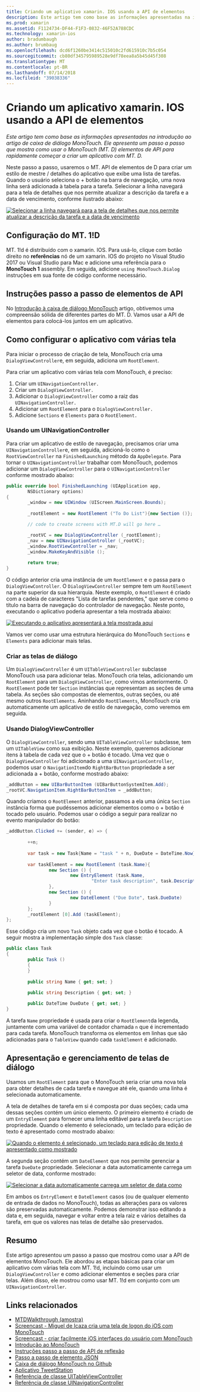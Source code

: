 ```yaml
---
title: Criando um aplicativo xamarin. IOS usando a API de elementos
description: Este artigo tem como base as informações apresentadas na introdução ao artigo de caixa de diálogo MonoTouch. Ele apresenta um passo a passo que mostra como usar o MonoTouch (MT. D) elementos de API para rapidamente começar a criar um aplicativo com MT. D.
ms.prod: xamarin
ms.assetid: F1124734-DF44-F1F3-0832-46F52A788CDC
ms.technology: xamarin-ios
author: bradumbaugh
ms.author: brumbaug
ms.openlocfilehash: dcd6f1260be3414c515010c2fd615910c7b5c054
ms.sourcegitcommit: cb80df345795989528e9df78eea8a5b45d45f308
ms.translationtype: MT
ms.contentlocale: pt-BR
ms.lasthandoff: 07/14/2018
ms.locfileid: "39038336"
---
```

# <a name="creating-a-xamarinios-application-using-the-elements-api"></a>Criando um aplicativo xamarin. IOS usando a API de elementos

_Este artigo tem como base as informações apresentadas na introdução ao artigo de caixa de diálogo MonoTouch. Ele apresenta um passo a passo que mostra como usar o MonoTouch (MT. D) elementos de API para rapidamente começar a criar um aplicativo com MT. D._

Neste passo a passo, usaremos o MT. API de elementos de D para criar um estilo de mestre / detalhes do aplicativo que exibe uma lista de tarefas. Quando o usuário seleciona o <span class="ui"> + </span> botão na barra de navegação, uma nova linha será adicionada à tabela para a tarefa. Selecionar a linha navegará para a tela de detalhes que nos permite atualizar a descrição da tarefa e a data de vencimento, conforme ilustrado abaixo:

 [![](elements-api-walkthrough-images/01-task-list-app.png "Selecionar a linha navegará para a tela de detalhes que nos permite atualizar a descrição da tarefa e a data de vencimento")](elements-api-walkthrough-images/01-task-list-app.png#lightbox)

 ## <a name="setting-up-mtd"></a>Configuração do MT. 1!D

MT. 1!d é distribuído com o xamarin. IOS. Para usá-lo, clique com botão direito no **referências** nó de um xamarin. IOS do projeto no Visual Studio 2017 ou Visual Studio para Mac e adicione uma referência para o **MonoTouch 1** assembly. Em seguida, adicione `using MonoTouch.Dialog` instruções em sua fonte de código conforme necessário.

## <a name="elements-api-walkthrough"></a>Instruções passo a passo de elementos de API

No [Introdução à caixa de diálogo MonoTouch](~/ios/user-interface/monotouch.dialog/index.md) artigo, obtivemos uma compreensão sólida de diferentes partes do MT. D. Vamos usar a API de elementos para colocá-los juntos em um aplicativo.

## <a name="setting-up-the-multi-screen-application"></a>Como configurar o aplicativo com várias tela

Para iniciar o processo de criação de tela, MonoTouch cria uma `DialogViewController`e, em seguida, adiciona um `RootElement`.

Para criar um aplicativo com várias tela com MonoTouch, é preciso:

1.  Criar um `UINavigationController.`
1.  Criar um `DialogViewController.`
1.  Adicionar o `DialogViewController` como a raiz das  `UINavigationController.` 
1.  Adicionar um `RootElement` para o  `DialogViewController.`
1.  Adicione `Sections` e `Elements` para o  `RootElement.` 

### <a name="using-a-uinavigationcontroller"></a>Usando um UINavigationController

Para criar um aplicativo de estilo de navegação, precisamos criar uma `UINavigationController`e, em seguida, adicioná-lo como o `RootViewController` na `FinishedLaunching` método da `AppDelegate`. Para tornar o `UINavigationController` trabalhar com MonoTouch, podemos adicionar um `DialogViewController` para o `UINavigationController` conforme mostrado abaixo:

```csharp
public override bool FinishedLaunching (UIApplication app, 
        NSDictionary options)
{
        _window = new UIWindow (UIScreen.MainScreen.Bounds);
            
        _rootElement = new RootElement ("To Do List"){new Section ()};

        // code to create screens with MT.D will go here …

        _rootVC = new DialogViewController (_rootElement);
        _nav = new UINavigationController (_rootVC);
        _window.RootViewController = _nav;
        _window.MakeKeyAndVisible ();
            
        return true;
}
```

O código anterior cria uma instância de um `RootElement` e o passa para o `DialogViewController`. O `DialogViewController` sempre tem um `RootElement` na parte superior da sua hierarquia. Neste exemplo, o `RootElement` é criado com a cadeia de caracteres "Lista de tarefas pendentes," que serve como o título na barra de navegação do controlador de navegação. Neste ponto, executando o aplicativo poderia apresentar a tela mostrada abaixo:

 [![](elements-api-walkthrough-images/02-to-do-list-screen-.png "Executando o aplicativo apresentará a tela mostrada aqui")](elements-api-walkthrough-images/02-to-do-list-screen-.png#lightbox)

Vamos ver como usar uma estrutura hierárquica do MonoTouch `Sections` e `Elements` para adicionar mais telas.

### <a name="creating-the-dialog-screens"></a>Criar as telas de diálogo

Um `DialogViewController` é um `UITableViewController` subclasse MonoTouch usa para adicionar telas. MonoTouch cria telas, adicionando um `RootElement` para um `DialogViewController`, como vimos anteriormente. O `RootElement` pode ter `Section` instâncias que representam as seções de uma tabela.
As seções são compostas de elementos, outras seções, ou até mesmo outros `RootElements`. Aninhando `RootElements`, MonoTouch cria automaticamente um aplicativo de estilo de navegação, como veremos em seguida.

### <a name="using-dialogviewcontroller"></a>Usando DialogViewController

O `DialogViewController`, sendo uma `UITableViewController` subclasse, tem um `UITableView` como sua exibição. Neste exemplo, queremos adicionar itens à tabela de cada vez que o <span class="ui"> + </span> botão é tocado. Uma vez que o `DialogViewController` foi adicionado a uma `UINavigationController`, podemos usar o `NavigationItem`do `RightBarButton` propriedade a ser adicionada a <span class="ui"> + </span> botão, conforme mostrado abaixo:

```csharp
_addButton = new UIBarButtonItem (UIBarButtonSystemItem.Add);
_rootVC.NavigationItem.RightBarButtonItem = _addButton;
```

Quando criamos o `RootElement` anterior, passamos a ela uma única `Section` instância forma que pudéssemos adicionar elementos como o <span class="ui"> + </span> botão é tocado pelo usuário. Podemos usar o código a seguir para realizar no evento manipulador do botão:

```csharp
_addButton.Clicked += (sender, e) => {
                
        ++n;
                
        var task = new Task{Name = "task " + n, DueDate = DateTime.Now};
                
        var taskElement = new RootElement (task.Name){
                new Section () {
                        new EntryElement (task.Name, 
                                "Enter task description", task.Description)
                },
                new Section () {
                        new DateElement ("Due Date", task.DueDate)
                }
        };
        _rootElement [0].Add (taskElement);
};
```

Esse código cria um novo `Task` objeto cada vez que o botão é tocado. A seguir mostra a implementação simple dos `Task` classe:

```csharp
public class Task
{   
        public Task ()
        {
        }
        
        public string Name { get; set; }
        
        public string Description { get; set; }

        public DateTime DueDate { get; set; }
}
```

A tarefa `Name` propriedade é usada para criar o `RootElement`da legenda, juntamente com uma variável de contador chamada `n` que é incrementado para cada tarefa. MonoTouch transforma os elementos em linhas que são adicionadas para o `TableView` quando cada `taskElement` é adicionado.

## <a name="presenting-and-managing-dialog-screens"></a>Apresentação e gerenciamento de telas de diálogo

Usamos um `RootElement` para que o MonoTouch seria criar uma nova tela para obter detalhes de cada tarefa e navegue até ele, quando uma linha é selecionada automaticamente.

A tela de detalhes de tarefa em si é composta por duas seções; cada uma dessas seções contém um único elemento. O primeiro elemento é criado de um `EntryElement` para fornecer uma linha editável para a tarefa `Description` propriedade. Quando o elemento é selecionado, um teclado para edição de texto é apresentado como mostrado abaixo:

 [![](elements-api-walkthrough-images/03-create-task.png "Quando o elemento é selecionado, um teclado para edição de texto é apresentado como mostrado")](elements-api-walkthrough-images/03-create-task.png#lightbox)

A segunda seção contém um `DateElement` que nos permite gerenciar a tarefa `DueDate` propriedade. Selecionar a data automaticamente carrega um seletor de data, conforme mostrado:

 [![](elements-api-walkthrough-images/04-date-picker.png "Selecionar a data automaticamente carrega um seletor de data como")](elements-api-walkthrough-images/04-date-picker.png#lightbox)

Em ambos os `EntryElement` e `DateElement` casos (ou de qualquer elemento de entrada de dados no MonoTouch), todas as alterações para os valores são preservadas automaticamente. Podemos demonstrar isso editando a data e, em seguida, navegar e voltar entre a tela raiz e vários detalhes da tarefa, em que os valores nas telas de detalhe são preservados.

## <a name="summary"></a>Resumo

Este artigo apresentou um passo a passo que mostrou como usar a API de elementos MonoTouch. Ele abordou as etapas básicas para criar um aplicativo com várias tela com MT. 1!d, incluindo como usar um `DialogViewController` e como adicionar elementos e seções para criar telas. Além disso, ele mostrou como usar MT. 1!d em conjunto com um `UINavigationController`.

## <a name="related-links"></a>Links relacionados

- [MTDWalkthrough (amostra)](https://developer.xamarin.com/samples/MTDWalkthrough/)
- [Screencast - Miguel de Icaza cria uma tela de logon do iOS com MonoTouch](http://youtu.be/3butqB1EG0c)
- [Screencast - criar facilmente iOS interfaces do usuário com MonoTouch](http://youtu.be/j7OC5r8ZkYg)
- [Introdução ao MonoTouch](~/ios/user-interface/monotouch.dialog/index.md)
- [Instruções passo a passo de API de reflexão](~/ios/user-interface/monotouch.dialog/reflection-api-walkthrough.md)
- [Passo a passo de elemento JSON](~/ios/user-interface/monotouch.dialog/json-element-walkthrough.md)
- [Caixa de diálogo MonoTouch no Github](https://github.com/migueldeicaza/MonoTouch.Dialog)
- [Aplicativo TweetStation](https://github.com/migueldeicaza/TweetStation)
- [Referência de classe UITableViewController](http://developer.apple.com/library/ios/#DOCUMENTATION/UIKit/Reference/UITableViewController_Class/Reference/Reference.html)
- [Referência de classe UINavigationController](http://developer.apple.com/library/ios/#documentation/UIKit/Reference/UINavigationController_Class/Reference/Reference.html)
